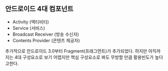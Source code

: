 ## 안드로이드 4대 컴포넌트
+ Activity (액티비티)
+ Service (서비스)
+ Broadcast Receiver (방송 수신자)
+ Contents Provider (콘텐츠 제공자)

추가적으로 안드로이드 3.0부터 Fragment(프래그먼트)가 추가되었다. 하지만 아직까지는 4대 구성요소로 보기 어렵지만 핵심 구성요소로 봐도 무방할 만큼 활용빈도가 높다고한다.